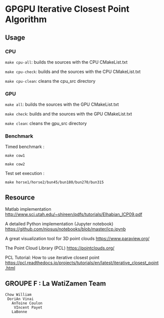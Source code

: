 GPGPU Iterative Closest Point Algorithm
=======================================

## Usage

### CPU

`make cpu-all`: builds the sources with the CPU CMakeList.txt

`make cpu-check`: builds and the sources with the CPU CMakeList.txt

`make cpu-clean`: cleans the cpu_src directory


### GPU

`make all`: builds the sources with the GPU CMakeList.txt

`make check`: builds and the sources with the GPU CMakeList.txt

`make clean`: cleans the gpu_src directory


### Benchmark

Timed benchmark :

`make cow1`

`make cow2`

Test set execution :

`make horse1/horse2/bun45/bun180/bun270/bun315`


## Resource

Matlab implementation
http://www.sci.utah.edu/~shireen/pdfs/tutorials/Elhabian_ICP09.pdf

A detailed Python implementation (Jupyter notebook)
https://github.com/niosus/notebooks/blob/master/icp.ipynb

A great visualization tool for 3D point clouds
https://www.paraview.org/

The Point Cloud Library (PCL)
https://pointclouds.org/

PCL Tutorial: How to use iterative closest point
https://pcl.readthedocs.io/projects/tutorials/en/latest/iterative_closest_point.html


## GROUPE F : La WatiZamen Team
```
Chow William
 DoriAn Vinai
   AnToine Coulon
    VIncent Payet
   LaBonne
```
